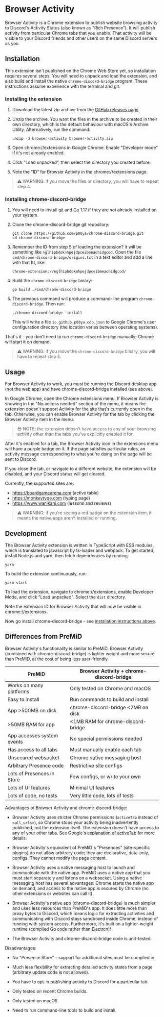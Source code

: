 # Browser Activity

Browser Activity is a Chrome extension to publish website browsing activity to Discord's Activity Status (also known as "Rich Presence").  It will publish activity from particular Chrome tabs that you enable.  That activity will be visible to your Discord friends and other users on the same Discord servers as you.

## Installation

This extension isn't published on the Chrome Web Store yet, so installation requires several steps.  You will need to unpack and load the extension, and also build and install the native `chrome-discord-bridge` program.  These instructions assume experience with the terminal and git.

### Installing the extension

1.  Download the latest zip archive from the [GitHub releases page](https://github.com/p00ya/browser-activity/releases).

2.  Unzip the archive.  You want the files in the archive to be created in their own directory, which is the default behaviour with macOS's Archive Utility.  Alternatively, run the command:

        unzip -d browser-activity browser-activity.zip

3.  Open chrome://extensions in Google Chrome.  Enable "Developer mode" if it's not already enabled.

4.  Click "Load unpacked", then select the directory you created before.

5.  Note the "ID" for Browser Activity in the chrome://extensions page.

> :warning: WARNING: if you move the files or directory, you will have to repeat step 4.

### Installing chrome-discord-bridge

1.  You will need to install [git](https://github.com/git-guides/install-git) and [Go](https://go.dev/dl/) 1.17 if they are not already installed on your system.

2.  Clone the chrome-discord-bridge git repository:

        git clone https://github.com/p00ya/chrome-discord-bridge.git
        cd chrome-discord-bridge

3.  Remember the ID from step 5 of loading the extension?  It will be something like `nglhipbdoknhpejdpceibmeaohidgcod`.  Open the file `cmd/chrome-discord-bridge/origins.txt` in a text editor and add a line with that ID, like:

        chrome-extension://nglhipbdoknhpejdpceibmeaohidgcod/

4.  Build the `chrome-discord-bridge` binary:

        go build ./cmd/chrome-discord-bridge

5.  The previous command will produce a command-line program `chrome-discord-bridge`.  Then run:

        ./chrome-discord-bridge -install

    This will write a file `io.github.p00ya.cdb.json` to Google Chrome's user configuration directory (the location varies between operating systems).

That's it - you don't need to run `chrome-discord-bridge` manually; Chrome will start it on demand.

> :warning: WARNING: if you move the `chrome-discord-bridge` binary, you will have to repeat step 5.

## Usage

For Browser Activity to work, you must be running the Discord desktop app (not the web app) and have chrome-discord-bridge installed (see above).

In Google Chrome, open the Chrome extensions menu.  If Browser Activity is showing in the "No access needed" section of the menu, it means the extension doesn't support Activity for the site that's currently open in the tab.  Otherwise, you can enable Browser Activity for the tab by clicking the Browser Activity item in the menu.

> :sunglasses: NOTE: the extension doesn't have access to any of your browsing activity other than the tabs you've explicitly enabled it for.

After it's enabled for a tab, the Browser Activity icon in the extensions menu will have a purple badge on it.  If the page satisfies particular rules, an activity message corresponding to what you're doing on the page will be sent to Discord.

If you close the tab, or navigate to a different website, the extension will be disabled, and your Discord status will get cleared.

Currently, the supported sites are:

 * https://boardgamearena.com (active table)
 * https://monkeytype.com (typing page)
 * https://www.wanikani.com (lessons and reviews)

> :warning: WARNING: if you're seeing a red badge on the extension item, it means the native apps aren't installed or running.

## Development

The Browser Activity extension is written in TypeScript with ES6 modules, which is translated to javascript by ts-loader and webpack.  To get started, install Node.js and yarn, then fetch dependencies by running:

    yarn

To build the extension continuously, run:

    yarn start

To load the extension, navigate to chrome://extensions, enable Developer Mode, and click "Load unpacked".  Select the `dist` directory.

Note the extension ID for Browser Activity that will now be visible in chrome://extensions.

Now go install chrome-discord-bridge - see [installation instructions above](#installing-chrome-discord-bridge).

## Differences from PreMiD

Browser Activity's functionality is similar to PreMiD.  Browser Activity (combined with chrome-discord-bridge) is lighter weight and more secure than PreMiD, at the cost of being less user-friendly.


| PreMiD                          | Browser Activity + chrome-discord-bridge  |
| ------------------------------- | ----------------------------------------- |
| Works on many platforms         | Only tested on Chrome and macOS           |
| Easy to install                 | Run commands to build and install         |
| App >500MB on disk              | chrome-discord-bridge <2MB on disk        |
| >50MB RAM for app               | <1MB RAM for chrome-discord-bridge        |
| App accesses system events      | No special permissions needed             |
| Has access to all tabs          | Must manually enable each tab             |
| Unsecured websocket             | Chrome native messaging host              |
| Arbitrary Presence code         | Restrictive site configs                  |
| Lots of Presences in Store      | Few configs, or write your own            |
| Lots of UI features             | Minimal UI features                       |
| Lots of code, no tests          | Very little code, lots of tests           |

Advantages of Browser Activity and chrome-discord-bridge:

 -  Browser Activity uses stricter Chrome permissions (`activeTab` instead of `<all_urls>`), so Chrome stops your activity being inadvertently published, not the extension itself.  The extension doesn't have access to any of your other tabs.  See Google's [explanation of activeTab](https://developer.chrome.com/docs/extensions/mv3/manifest/activeTab/#motivation) for more details.

 -  Browser Activity's equivalent of PreMiD's "Presences" (site-specific plugins) do not allow arbitrary code; they are declarative, data-only, configs.  They cannot modify the page content.

 -  Browser Activity uses a native messaging host to launch and communicate with the native app.  PreMiD uses a native app that you must start separately and listens on a websocket.  Using a native messaging host has several advantages: Chrome starts the native app on demand, and access to the native app is secured by Chrome (no other extensions or websites can call it).

 -  Browser Activity's native app (chrome-discord-bridge) is much simpler and uses less resources than PreMiD's app.  It does little more than proxy bytes to Discord, which means logic for extracting activities and communicating with Discord stays sandboxed inside Chrome, instead of running with system access.  Furthermore, it's built on a lighter-weight runtime (compiled Go code rather than Electron)!

 -  The Browser Activity and chrome-discord-bridge code is unit-tested.

Disadvantages:

 -  No "Presence Store" - support for additional sites must be compiled in.

 -  Much less flexibility for extracting detailed activity states from a page (arbitrary update code is not allowed).

 -  You have to opt-in publishing activity to Discord for a particular tab.

 -  Only tested on recent Chrome builds.

 -  Only tested on macOS.

 -  Need to run command-line tools to build and install.
